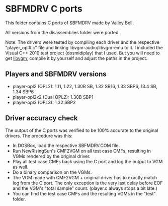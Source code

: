 # SBFMDRV C ports

This folder contains C ports of SBFMDRV made by Valley Bell.

All versions from the disassemblies folder were ported.


Note:
The drivers were tested by compiling each driver and the respective "player_opl#.c" file and linking libvgm-audio/libvgm-emu to it.
I included the Visual C++ 2010 test project (dosmidiplay) that I used.
But you will need to get [libvgm](https://github.com/ValleyBell/libvgm/), compile it by yourself and adjust the paths in the project.


## Players and SBFMDRV versions

- player-opl2 (OPL2): 1.11, 1.22, 1.30B SB, 1.32 SB16, 1.33 SBP6, 13.4 SB, 1.34 SBP6
- player-opl2x2 (Dual OPL2): 1.30B SBP1
- player-opl3 (OPL3): 1.32 SBP2


## Driver accuracy check

The output of the C ports was verified to be 100% accurate to the original drivers.
The procedure was this:
- In DOSBox, load the respective SBFMDRV.COM file.
- Run NewRisingSun's CMF2VGM on all test case CMFs, resulting in VGMs rendered by the original driver.
- Play all test case CMFs back using the C port and log the output to VGM as well.
- Do a binary comparison on the VGMs.
- The VGM made with CMF2VGM + original driver has to exactly match log from the C port.
  The only exception is the very last delay before EOF and the VGM's "total sample" count. (player.c always stops a bit late.)
- You can find the test case CMFs and the resulting VGMs in the "test" folder.
